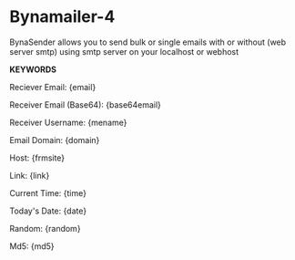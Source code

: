 # Bynamailer-4

BynaSender allows you to send bulk or single emails with or without (web server smtp) using smtp server on your localhost or webhost

**KEYWORDS**

Reciever Email: {email}

Receiver Email (Base64): {base64email}

Receiver Username: {mename}

Email Domain: {domain}

Host: {frmsite}

Link: {link}

Current Time: {time}

Today's Date: {date}

Random: {random}

Md5: {md5}
